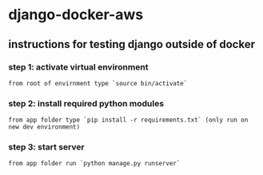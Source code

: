 # django-docker-aws
## instructions for testing django outside of docker
### step 1: activate virtual environment
    from root of envirnment type `source bin/activate`
### step 2: install required python modules
    from app folder type `pip install -r requirements.txt` (only run on new dev environment)
### step 3: start server
    from app folder run `python manage.py runserver`
